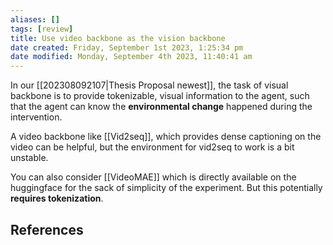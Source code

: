 ```yaml
---
aliases: []
tags: [review]
title: Use video backbone as the vision backbone
date created: Friday, September 1st 2023, 1:25:34 pm
date modified: Monday, September 4th 2023, 11:40:41 am
---
```

In our [[202308092107|Thesis Proposal newest]], the task of visual backbone is to provide tokenizable, visual information to the agent, such that the agent can know the **environmental change** happened during the intervention.

A video backbone like [[Vid2seq]], which provides dense captioning on the video can be helpful, but the environment for vid2seq to work is a bit unstable.

You can also consider [[VideoMAE]] which is directly available on the huggingface for the sack of simplicity of the experiment. But this potentially **requires tokenization**.

## References